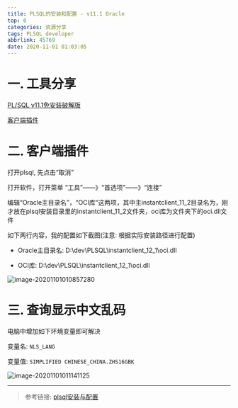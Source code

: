 ```yaml
---
title: PLSQL的安装和配置 - v11.1 Oracle
top: 0
categories: 资源分享
tags: PLSQL developer
abbrlink: 45769
date: 2020-11-01 01:03:05
---
```


# 一. 工具分享

[PL/SQL v11.1免安装破解版](https://clearlight.lanzous.com/iX8jQhxc9vc)

[客户端插件](https://clearlight.lanzous.com/iCWXvhxcjzg)



# 二. 客户端插件

打开plsql, 先点击“取消”

打开软件，打开菜单 “工具”——》“首选项”——》“连接”

编辑“Oracle主目录名”，“OCI库“这两项，其中主instantclient_11_2目录名为，刚才放在plsql安装目录里的instantclient_11_2文件夹，oci库为文件夹下的oci.dll文件

如下两行内容，我的配置如下截图(注意: 根据实际安装路径进行配置)

- Oracle主目录名: D:\dev\PLSQL\instantclient_12_1\oci.dll

- OCI库: D:\dev\PLSQL\instantclient_12_1\oci.dll

![image-20201101010857280](https://gitee.com/clearlightY/mapdepot/raw/master/img/20201101010917.png)

# 三. 查询显示中文乱码

电脑中增加如下环境变量即可解决

变量名: `NLS_LANG`

变量值: `SIMPLIFIED CHINESE_CHINA.ZHS16GBK`

![image-20201101011141125](https://gitee.com/clearlightY/mapdepot/raw/master/img/20201101011145.png)



---

> 参考链接: [plsql安装与配置](https://blog.csdn.net/u011089412/article/details/78209058)